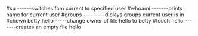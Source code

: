 #su   ------switches fom current to specified user
#whoami -------prints name for current user
#groups ---------diplays groups current user is in
#chown betty hello  -----change owner of file hello to betty
#touch hello -------creates an empty file hello
